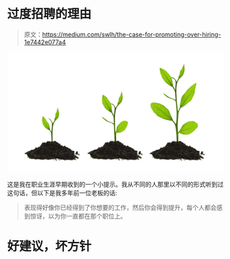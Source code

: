 # 过度招聘的理由

> 原文：<https://medium.com/swlh/the-case-for-promoting-over-hiring-1e7442e077a4>

![](img/8f014b8070644db44f5cc44abbb10512.png)

这是我在职业生涯早期收到的一个小提示。我从不同的人那里以不同的形式听到过这句话，但以下是我多年前一位老板的话:

> 表现得好像你已经得到了你想要的工作，然后你会得到提升，每个人都会感到惊讶，以为你一直都在那个职位上。

# 好建议，坏方针